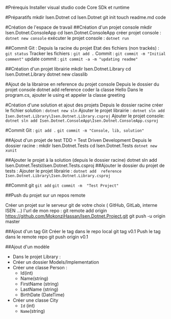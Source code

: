 #Prérequis
Installer visual studio code
Core SDk et runtime

#Préparatifs
mkdir Isen.Dotnet
cd Isen.Dotnet
git init
touch readme.md
code

#Création de l'espace de travail
##Création d'un projet console
mkdir Isen.Dotnet.ConsoleApp
cd Isen.Dotnet.ConsoleApp
créer projet console : `dotnet new console`
exécuter le projet console : `dotnet run`

##Commit Git : 
Depuis la racine du  projet
Etat des fichiers (non trackés) : `git status`
Tracker les fichiers : `git add .`
Commit : `git commit -m "Initial comment"`
update commit : `git commit -a -m "updating readme"`

##Création d'un projet librairie
mkdir Isen.Dotnet.Library
cd Isen.Dotnet.Library
dotnet new classlib

#Ajout  de la librairoe en reference du projet console
Depuis le dossier du projet console
dotnet add reference 
coder la classe Hello
Dans le program.cs, ajouter le using et appeler la classe greeting

#Création d'une solution et ajout des projets
Depuis le dossier racine
créer le fichier solution : `dotnet new sln`
Ajouter le projet librairie : `dotnet sln add Isen.Dotnet.Library\Isen.Dotnet.Library.csproj`
Ajouter le projet console: `dotnet sln add Isen.Dotnet.ConsoleApp\Isen.Dotnet.ConsoleApp.csproj`

#Commit Git :
`git add .`
`git commit -m "Console, lib, solution"`

##Ajout d'un projet de test
TDD = Test Driven Development
Depuis le dossier racine :
mkdir Isen.Dotnet.Tests
cd Isen.Dotnet.Tests
`dotnet new xunit`

##Ajouter le projet à la solution (depuis le dossier racine)
dotnet sln add Isen.Dotnet.Tests\Isen.Dotnet.Tests.csproj
##Ajouter le dossier du projet de tests : 
Ajouter le projet librairie : `dotnet add  reference Isen.Dotnet.Library\Isen.Dotnet.Library.csproj`

##Commit git
`git add`
`git commit -m  "Test Project"`

##Push du projet sur un repos remote

Créer un projet sur le serveur git de votre choix ( GitHub, GitLab, interne ISEN ...)
l'url de mon repo : 
git remote add origin https://github.com/MokonziHassan/Isen.Dotnet.Project.git
git push -u origin master

##Ajout d'un tag Git
Créer le tag dans le repo local
git tag v0.1
Push le tag dans le remote repo
git push origin v0.1

##Ajout d'un modèle
* Dans le projet Library :
* Créer un dossier Models/Implementation
* Créer une classe Person :
  * Id(int)
  * Name(string)
  * FirstName (string)
  * LastName (string)
  * BirthDate (DateTime)
* Créer une classe City
  * `Id` (int)
  * `Name`(string)